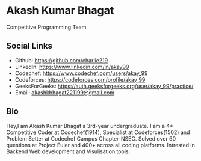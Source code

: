 # Akash Kumar Bhagat
Competitive Programming Team

## Social Links
- Github: https://github.com/charlie219
- LinkedIn: https://www.linkedin.com/in/akay99
- Codechef: https://www.codechef.com/users/akay_99
- Codeforces: https://codeforces.com/profile/akay_99
- GeeksForGeeks: https://auth.geeksforgeeks.org/user/akay_99/practice/
- Email: akashkbhagat221199@gmail.com

## Bio
Hey,I am Akash Kumar Bhagat a 3rd-year undergraduate. I am a 4* Competitive Coder at Codechef(1914), 
Specialist at Codeforces(1502) and Problem Setter at Codechef Campus Chapter-NSEC.
Solved over 60 questions at Project Euler and 400+ across all coding platforms. 
Intrested in Backend Web development and Visulisation tools.